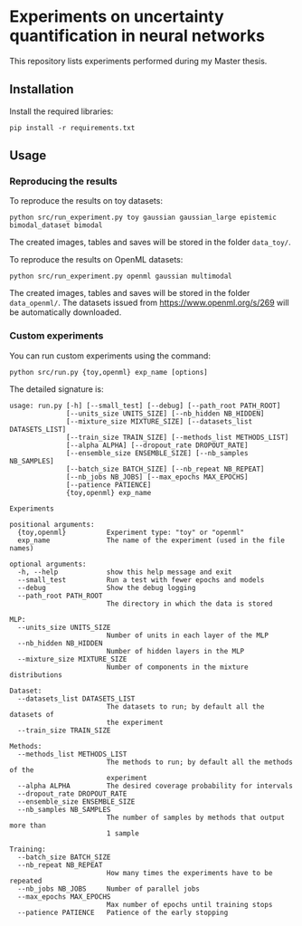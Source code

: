# Experiments on uncertainty quantification in neural networks

This repository lists experiments performed during my Master thesis.

## Installation

Install the required libraries:

`pip install -r requirements.txt`

## Usage

### Reproducing the results

To reproduce the results on toy datasets:

`python src/run_experiment.py toy gaussian gaussian_large epistemic bimodal_dataset bimodal`

The created images, tables and saves will be stored in the folder `data_toy/`.

To reproduce the results on OpenML datasets:

`python src/run_experiment.py openml gaussian multimodal`

The created images, tables and saves will be stored in the folder `data_openml/`.
The datasets issued from https://www.openml.org/s/269 will be automatically downloaded.

### Custom experiments

You can run custom experiments using the command:

`python src/run.py {toy,openml} exp_name [options]`

The detailed signature is:

```
usage: run.py [-h] [--small_test] [--debug] [--path_root PATH_ROOT]
              [--units_size UNITS_SIZE] [--nb_hidden NB_HIDDEN]
              [--mixture_size MIXTURE_SIZE] [--datasets_list DATASETS_LIST]
              [--train_size TRAIN_SIZE] [--methods_list METHODS_LIST]
              [--alpha ALPHA] [--dropout_rate DROPOUT_RATE]
              [--ensemble_size ENSEMBLE_SIZE] [--nb_samples NB_SAMPLES]
              [--batch_size BATCH_SIZE] [--nb_repeat NB_REPEAT]
              [--nb_jobs NB_JOBS] [--max_epochs MAX_EPOCHS]
              [--patience PATIENCE]
              {toy,openml} exp_name

Experiments

positional arguments:
  {toy,openml}          Experiment type: "toy" or "openml"
  exp_name              The name of the experiment (used in the file names)

optional arguments:
  -h, --help            show this help message and exit
  --small_test          Run a test with fewer epochs and models
  --debug               Show the debug logging
  --path_root PATH_ROOT
                        The directory in which the data is stored

MLP:
  --units_size UNITS_SIZE
                        Number of units in each layer of the MLP
  --nb_hidden NB_HIDDEN
                        Number of hidden layers in the MLP
  --mixture_size MIXTURE_SIZE
                        Number of components in the mixture distributions

Dataset:
  --datasets_list DATASETS_LIST
                        The datasets to run; by default all the datasets of
                        the experiment
  --train_size TRAIN_SIZE

Methods:
  --methods_list METHODS_LIST
                        The methods to run; by default all the methods of the
                        experiment
  --alpha ALPHA         The desired coverage probability for intervals
  --dropout_rate DROPOUT_RATE
  --ensemble_size ENSEMBLE_SIZE
  --nb_samples NB_SAMPLES
                        The number of samples by methods that output more than
                        1 sample

Training:
  --batch_size BATCH_SIZE
  --nb_repeat NB_REPEAT
                        How many times the experiments have to be repeated
  --nb_jobs NB_JOBS     Number of parallel jobs
  --max_epochs MAX_EPOCHS
                        Max number of epochs until training stops
  --patience PATIENCE   Patience of the early stopping
```